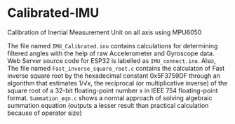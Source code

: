 # Calibrated-IMU
Calibration of Inertial Measurement Unit on all axis using MPU6050

The file named `IMU_Calibrated.ino` contains calculations for determining filtered angles with the help of raw Accelerometer and Gyroscope data.
Web Server source code for ESP32 is labelled as `IMU_connect.ino`. Also, The file named `Fast_inverse_square_root.c` contains the calculaton of Fast inverse square root by the hexadecimal constant 0x5F3759DF through an algorithm that estimates 1/√x, the reciprocal (or multiplicative inverse) of the square root of a 32-bit floating-point number x in IEEE 754 floating-point format. `Summation_eqn.c` shows a normal approach of solving algebraic summation equation (outputs a lesser result than practical calculation because of operator size)